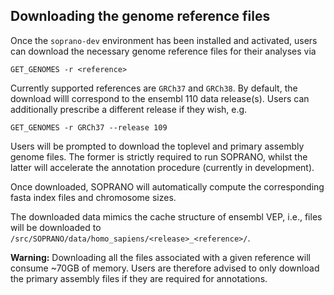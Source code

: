 ## Downloading the genome reference files

Once the `soprano-dev` environment has been installed and activated, users can
download the necessary genome reference files for their analyses via 

```GET_GENOMES -r <reference>```

Currently supported references are `GRCh37` and `GRCh38`. By default, the 
download willl correspond to the ensembl 110 data release(s). Users can 
additionally prescribe a different release if they wish, e.g.

```GET_GENOMES -r GRCh37 --release 109```

Users will be prompted to download the toplevel and primary assembly genome
files. The former is strictly required to run SOPRANO, whilst the latter will
accelerate the annotation procedure (currently in development).

Once downloaded, SOPRANO will automatically compute the corresponding fasta
index files and chromosome sizes.

The downloaded data mimics the cache structure of ensembl VEP, i.e., files will
be downloaded to `/src/SOPRANO/data/homo_sapiens/<release>_<reference>/`.

**Warning:** Downloading all the files associated with a given reference will
consume ~70GB of memory. Users are therefore advised to only download the 
primary assembly files if they are required for annotations.